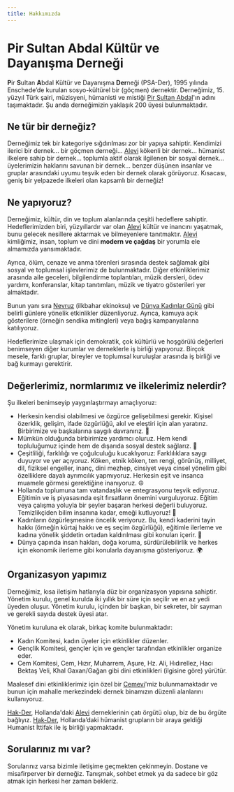 ```yaml
---
title: Hakkımızda
---
```


# Pir Sultan Abdal Kültür ve Dayanışma Derneği

**P**ir **S**ultan **A**bdal Kültür ve Dayanışma **Der**neği (PSA-Der), 1995 yılında Enschede’de kurulan sosyo-kültürel bir (göçmen) dernektir. Derneğimiz, 15. yüzyıl Türk şairi, müzisyeni, hümanisti ve mistiği [Pir Sultan Abdal](https://tr.wikipedia.org/wiki/Pir_Sultan_Abdal)'ın adını taşımaktadır. Şu anda derneğimizin yaklaşık 200 üyesi bulunmaktadır.

## Ne tür bir derneğiz?

Derneğimiz tek bir kategoriye sığdırılması zor bir yapıya sahiptir. Kendimizi ilerici bir dernek... bir göçmen derneği... [Alevi](https://tr.wikipedia.org/wiki/Alevilik) kökenli bir dernek... hümanist ilkelere sahip bir dernek... toplumla aktif olarak ilgilenen bir sosyal dernek... üyelerimizin haklarını savunan bir dernek... benzer düşünen insanlar ve gruplar arasındaki uyumu teşvik eden bir dernek olarak görüyoruz. Kısacası, geniş bir yelpazede ilkeleri olan kapsamlı bir derneğiz!

## Ne yapıyoruz?

Derneğimiz, kültür, din ve toplum alanlarında çeşitli hedeflere sahiptir. Hedeflerimizden biri, yüzyıllardır var olan [Alevi](https://tr.wikipedia.org/wiki/Alevilik) kültür ve inancını yaşatmak, bunu gelecek nesillere aktarmak ve bilmeyenlere tanıtmaktır. [Alevi](https://tr.wikipedia.org/wiki/Alevilik) kimliğimiz, insan, toplum ve dini **modern ve çağdaş** bir yorumla ele almamızda yansımaktadır.

Ayrıca, ölüm, cenaze ve anma törenleri sırasında destek sağlamak gibi sosyal ve toplumsal işlevlerimiz de bulunmaktadır. Diğer etkinliklerimiz arasında aile geceleri, bilgilendirme toplantıları, müzik dersleri, ödev yardımı, konferanslar, kitap tanıtımları, müzik ve tiyatro gösterileri yer almaktadır.

Bunun yanı sıra [Nevruz](https://tr.wikipedia.org/wiki/Nevruz) (ilkbahar ekinoksu) ve [Dünya Kadınlar Günü](https://tr.wikipedia.org/wiki/D%C3%BCnya_Kad%C4%B1nlar_G%C3%BCn%C3%BC) gibi belirli günlere yönelik etkinlikler düzenliyoruz. Ayrıca, kamuya açık gösterilere (örneğin sendika mitingleri) veya bağış kampanyalarına katılıyoruz.

Hedeflerimize ulaşmak için demokratik, çok kültürlü ve hoşgörülü değerleri benimseyen diğer kurumlar ve derneklerle iş birliği yapıyoruz. Birçok mesele, farklı gruplar, bireyler ve toplumsal kuruluşlar arasında iş birliği ve bağ kurmayı gerektirir.

## Değerlerimiz, normlarımız ve ilkelerimiz nelerdir?

Şu ilkeleri benimseyip yaygınlaştırmayı amaçlıyoruz:

- Herkesin kendisi olabilmesi ve özgürce gelişebilmesi gerekir. Kişisel özerklik, gelişim, ifade özgürlüğü, akıl ve eleştiri için alan yaratırız. Birbirimize ve başkalarına saygılı davranırız. 🐣
- Mümkün olduğunda birbirimize yardımcı oluruz. Hem kendi topluluğumuz içinde hem de dışarıda sosyal destek sağlarız. 👫
- Çeşitliliği, farklılığı ve çoğulculuğu kucaklıyoruz: Farklılıklara saygı duyuyor ve yer açıyoruz. Köken, etnik köken, ten rengi, görünüş, milliyet, dil, fiziksel engeller, inanç, dini mezhep, cinsiyet veya cinsel yönelim gibi özelliklere dayalı ayrımcılık yapmıyoruz. Herkesin eşit ve insanca muamele görmesi gerektiğine inanıyoruz. ☮
- Hollanda toplumuna tam vatandaşlık ve entegrasyonu teşvik ediyoruz. Eğitimin ve iş piyasasında eşit fırsatların önemini vurguluyoruz. Eğitim veya çalışma yoluyla bir şeyler başaran herkesi değerli buluyoruz. Temizlikçiden bilim insanına kadar, emeği kutluyoruz! 👷
- Kadınların özgürleşmesine öncelik veriyoruz. Bu, kendi kaderini tayin hakkı (örneğin kürtaj hakkı ve eş seçim özgürlüğü), eğitimle ilerleme ve kadına yönelik şiddetin ortadan kaldırılması gibi konuları içerir. 👩
- Dünya çapında insan hakları, doğa koruma, sürdürülebilirlik ve herkes için ekonomik ilerleme gibi konularla dayanışma gösteriyoruz. 🌍

## Organizasyon yapımız

Derneğimiz, kısa iletişim hatlarıyla düz bir organizasyon yapısına sahiptir. Yönetim kurulu, genel kurulda iki yıllık bir süre için seçilir ve en az yedi üyeden oluşur. Yönetim kurulu, içinden bir başkan, bir sekreter, bir sayman ve gerekli sayıda destek üyesi atar.

Yönetim kuruluna ek olarak, birkaç komite bulunmaktadır:
- Kadın Komitesi, kadın üyeler için etkinlikler düzenler.
- Gençlik Komitesi, gençler için ve gençler tarafından etkinlikler organize eder.
- Cem Komitesi, Cem, Hızır, Muharrem, Aşure, Hz. Ali, Hıdırellez, Hacı Bektaş Veli, Khal Gaxan/Gağan gibi dini etkinlikleri (ilgisine göre) yürütür.

Maalesef dini etkinliklerimiz için özel bir [Cemevi](https://tr.wikipedia.org/wiki/Cemevi)'miz bulunmamaktadır ve bunun için mahalle merkezindeki dernek binamızın düzenli alanlarını kullanıyoruz.

[Hak-Der](https://hakder.nl/), Hollanda'daki [Alevi](https://tr.wikipedia.org/wiki/Alevilik) derneklerinin çatı örgütü olup, biz de bu örgüte bağlıyız. [Hak-Der](https://hakder.nl/), Hollanda’daki hümanist grupların bir araya geldiği Humanist İttifak ile iş birliği yapmaktadır.

## Sorularınız mı var?

Sorularınız varsa bizimle iletişime geçmekten çekinmeyin. Dostane ve misafirperver bir derneğiz. Tanışmak, sohbet etmek ya da sadece bir göz atmak için herkesi her zaman bekleriz.
